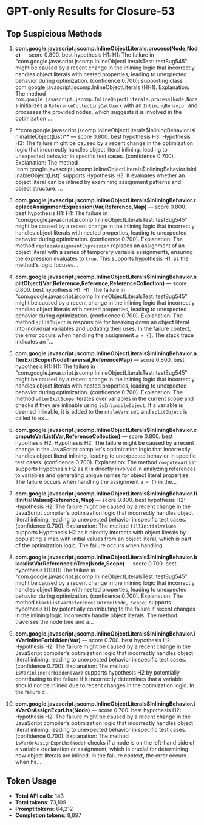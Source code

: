 # GPT-only Results for Closure-53

## Top Suspicious Methods

1. **com.google.javascript.jscomp.InlineObjectLiterals.process(Node,Node)** — score 0.800. best hypothesis H1: H1: The failure in "com.google.javascript.jscomp.InlineObjectLiteralsTest::testBug545" might be caused by a recent change in the inlining logic that incorrectly handles object literals with nested properties, leading to unexpected behavior during optimization. (confidence 0.700); supporting class com.google.javascript.jscomp.InlineObjectLiterals (HH1).
    Explanation: The method `com.google.javascript.jscomp.InlineObjectLiterals.process(Node,Node)` initializes a `ReferenceCollectingCallback` with an `InliningBehavior` and processes the provided nodes, which suggests it is involved in the optimization ...

2. **com.google.javascript.jscomp.InlineObjectLiterals$InliningBehavior.isInlinableObject(List)** — score 0.800. best hypothesis H3: Hypothesis H3: The failure might be caused by a recent change in the optimization logic that incorrectly handles object literal inlining, leading to unexpected behavior in specific test cases. (confidence 0.700).
    Explanation: The method `com.google.javascript.jscomp.InlineObjectLiterals$InliningBehavior.isInlinableObject(List)` supports Hypothesis H3. It evaluates whether an object literal can be inlined by examining assignment patterns and object structure. ...

3. **com.google.javascript.jscomp.InlineObjectLiterals$InliningBehavior.replaceAssignmentExpression(Var,Reference,Map)** — score 0.800. best hypothesis H1: H1: The failure in "com.google.javascript.jscomp.InlineObjectLiteralsTest::testBug545" might be caused by a recent change in the inlining logic that incorrectly handles object literals with nested properties, leading to unexpected behavior during optimization. (confidence 0.700).
    Explanation: The method `replaceAssignmentExpression` replaces an assignment of an object literal with a series of temporary variable assignments, ensuring the expression evaluates to `true`. This supports hypothesis H1, as the method's logic focuses...

4. **com.google.javascript.jscomp.InlineObjectLiterals$InliningBehavior.splitObject(Var,Reference,Reference,ReferenceCollection)** — score 0.800. best hypothesis H1: H1: The failure in "com.google.javascript.jscomp.InlineObjectLiteralsTest::testBug545" might be caused by a recent change in the inlining logic that incorrectly handles object literals with nested properties, leading to unexpected behavior during optimization. (confidence 0.700).
    Explanation: The method `splitObject` is responsible for breaking down an object literal into individual variables and updating their uses. In the failure context, the error occurs when handling the assignment `a = {}`. The stack trace indicates an `...

5. **com.google.javascript.jscomp.InlineObjectLiterals$InliningBehavior.afterExitScope(NodeTraversal,ReferenceMap)** — score 0.800. best hypothesis H1: H1: The failure in "com.google.javascript.jscomp.InlineObjectLiteralsTest::testBug545" might be caused by a recent change in the inlining logic that incorrectly handles object literals with nested properties, leading to unexpected behavior during optimization. (confidence 0.700).
    Explanation: The method `afterExitScope` iterates over variables in the current scope and checks if they are inlinable using `isInlinableObject`. If a variable is deemed inlinable, it is added to the `staleVars` set, and `splitObject` is called to ex...

6. **com.google.javascript.jscomp.InlineObjectLiterals$InliningBehavior.computeVarList(Var,ReferenceCollection)** — score 0.800. best hypothesis H2: Hypothesis H2: The failure might be caused by a recent change in the JavaScript compiler's optimization logic that incorrectly handles object literal inlining, leading to unexpected behavior in specific test cases. (confidence 0.700).
    Explanation: The method `computeVarList` supports Hypothesis H2 as it is directly involved in analyzing references to variables and generating unique names for object literal properties. The failure occurs when handling the assignment `a = {}` in the...

7. **com.google.javascript.jscomp.InlineObjectLiterals$InliningBehavior.fillInitialValues(Reference,Map)** — score 0.800. best hypothesis H2: Hypothesis H2: The failure might be caused by a recent change in the JavaScript compiler's optimization logic that incorrectly handles object literal inlining, leading to unexpected behavior in specific test cases. (confidence 0.700).
    Explanation: The method `fillInitialValues` supports Hypothesis H2 as it directly interacts with object literals by populating a map with initial values from an object literal, which is part of the optimization logic. The failure occurs when handling...

8. **com.google.javascript.jscomp.InlineObjectLiterals$InliningBehavior.blacklistVarReferencesInTree(Node,Scope)** — score 0.700. best hypothesis H1: H1: The failure in "com.google.javascript.jscomp.InlineObjectLiteralsTest::testBug545" might be caused by a recent change in the inlining logic that incorrectly handles object literals with nested properties, leading to unexpected behavior during optimization. (confidence 0.700).
    Explanation: The method `blacklistVarReferencesInTree(Node, Scope)` supports hypothesis H1 by potentially contributing to the failure if recent changes in the inlining logic incorrectly handle object literals. The method traverses the node tree and a...

9. **com.google.javascript.jscomp.InlineObjectLiterals$InliningBehavior.isVarInlineForbidden(Var)** — score 0.700. best hypothesis H2: Hypothesis H2: The failure might be caused by a recent change in the JavaScript compiler's optimization logic that incorrectly handles object literal inlining, leading to unexpected behavior in specific test cases. (confidence 0.700).
    Explanation: The method `isVarInlineForbidden(Var)` supports hypothesis H2 by potentially contributing to the failure if it incorrectly determines that a variable should not be inlined due to recent changes in the optimization logic. In the failure c...

10. **com.google.javascript.jscomp.InlineObjectLiterals$InliningBehavior.isVarOrAssignExprLhs(Node)** — score 0.700. best hypothesis H2: Hypothesis H2: The failure might be caused by a recent change in the JavaScript compiler's optimization logic that incorrectly handles object literal inlining, leading to unexpected behavior in specific test cases. (confidence 0.700).
    Explanation: The method `isVarOrAssignExprLhs(Node)` checks if a node is on the left-hand side of a variable declaration or assignment, which is crucial for determining how object literals are inlined. In the failure context, the error occurs when ha...


## Token Usage

- **Total API calls**: 143
- **Total tokens**: 73,109
- **Prompt tokens**: 64,212
- **Completion tokens**: 8,897
